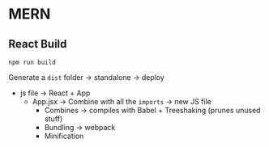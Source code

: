 # MERN

## React Build

`npm run build`

Generate a `dist` folder -> standalone -> deploy

- js file -> React + App
  - App.jsx -> Combine with all the `imports` -> new JS file
    - Combines -> compiles with Babel + Treeshaking (prunes unused stuff)
    - Bundling -> webpack
    - Minification
